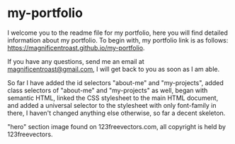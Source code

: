 # my-portfolio
I welcome you to the readme file for my portfolio, here you will find detailed information about my portfolio. To begin with, my portfolio link is as follows: https://magnificentroast.github.io/my-portfolio.

If you have any questions, send me an email at magnificentroast@gmail.com, I will get back to you as soon as I am able.

So far I have added the id selectors "about-me" and "my-projects", added class selectors of "about-me" and "my-projects" as well, began with semantic HTML, linked the CSS stylesheet to the main HTML document, and added a universal selector to the stylesheet with only font-family in there, I haven't changed anything else otherwise, so far a decent skeleton.

"hero" section image found on 123freevectors.com, all copyright is held by 123freevectors.